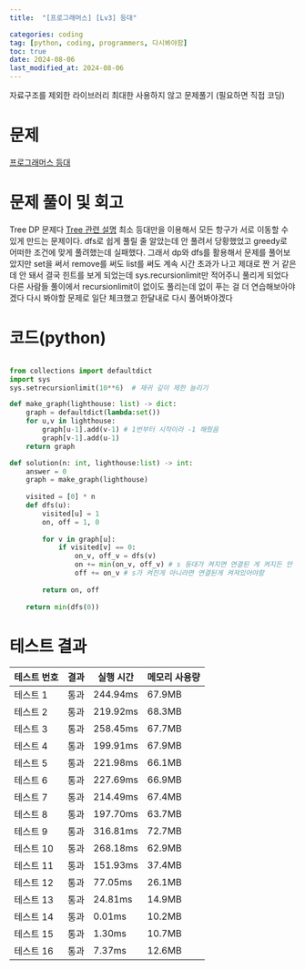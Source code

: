 ```yaml
---
title:  "[프로그래머스] [Lv3] 등대" 

categories: coding
tag: [python, coding, programmers, 다시봐야함]
toc: true
date: 2024-08-06
last_modified_at: 2024-08-06
---
```


자료구조를 제외한 라이브러리 최대한 사용하지 않고 문제풀기 (필요하면 직접 코딩)

# 문제
[프로그래머스 등대](https://school.programmers.co.kr/learn/courses/30/lessons/133500)

# 문제 풀이 및 회고
Tree DP 문제다 [Tree 관련 설명](https://byeol3325.github.io/coding_tools/tree/)
최소 등대만을 이용해서 모든 항구가 서로 이동할 수 있게 만드는 문제이다. dfs로 쉽게 풀릴 줄 알았는데 안 풀려서 당황했었고 greedy로 어떠한 조건에 맞게 풀려했는데 실패했다.
그래서 dp와 dfs를 활용해서 문제를 풀어보았지만 set을 써서 remove를 써도 list를 써도 계속 시간 초과가 나고 제대로 짠 거 같은데 안 돼서 결국 힌트를 보게 되었는데 sys.recursionlimit만 적어주니 풀리게 되었다
다른 사람들 풀이에서 recursionlimit이 없이도 풀리는데 없이 푸는 걸 더 연습해보아야겠다 다시 봐야할 문제로 일단 체크했고 한달내로 다시 풀어봐야겠다

# 코드(python)
```python

from collections import defaultdict
import sys
sys.setrecursionlimit(10**6)  # 재귀 깊이 제한 늘리기

def make_graph(lighthouse: list) -> dict:
    graph = defaultdict(lambda:set())
    for u,v in lighthouse:
        graph[u-1].add(v-1) # 1번부터 시작이라 -1 해줬음
        graph[v-1].add(u-1)
    return graph

def solution(n: int, lighthouse:list) -> int:
    answer = 0
    graph = make_graph(lighthouse)
    
    visited = [0] * n
    def dfs(u):
        visited[u] = 1
        on, off = 1, 0
        
        for v in graph[u]:
            if visited[v] == 0:
                on_v, off_v = dfs(v) 
                on += min(on_v, off_v) # s 등대가 켜지면 연결된 게 켜지든 안 켜지든 상관 없음
                off += on_v # s가 켜진게 아니라면 연결된게 켜져있어야함
        
        return on, off
    
    return min(dfs(0))
```

# 테스트 결과


| 테스트 번호 | 결과  | 실행 시간  | 메모리 사용량 |
|-------------|-------|-------------|---------------|
| 테스트 1    | 통과  | 244.94ms    | 67.9MB        |
| 테스트 2    | 통과  | 219.92ms    | 68.3MB        |
| 테스트 3    | 통과  | 258.45ms    | 67.7MB        |
| 테스트 4    | 통과  | 199.91ms    | 67.9MB        |
| 테스트 5    | 통과  | 221.98ms    | 66.1MB        |
| 테스트 6    | 통과  | 227.69ms    | 66.9MB        |
| 테스트 7    | 통과  | 214.49ms    | 67.4MB        |
| 테스트 8    | 통과  | 197.70ms    | 63.7MB        |
| 테스트 9    | 통과  | 316.81ms    | 72.7MB        |
| 테스트 10   | 통과  | 268.18ms    | 62.9MB        |
| 테스트 11   | 통과  | 151.93ms    | 37.4MB        |
| 테스트 12   | 통과  | 77.05ms     | 26.1MB        |
| 테스트 13   | 통과  | 24.81ms     | 14.9MB        |
| 테스트 14   | 통과  | 0.01ms      | 10.2MB        |
| 테스트 15   | 통과  | 1.30ms      | 10.7MB        |
| 테스트 16   | 통과  | 7.37ms      | 12.6MB        |